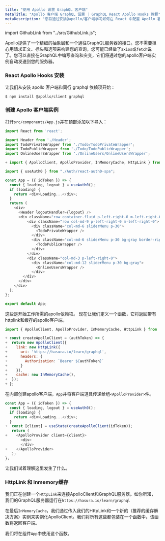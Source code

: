 ```yaml
---
title: "使用 Apollo 设置 GraphQL 客户端"
metaTitle: "Apollo 客户端 GraphQL 设置 | GraphQL React Apollo Hooks 教程"
metaDescription: "您将通过安装@apollo/客户端学习如何在 React 中配置 Apollo 客户端"
---
```


import GithubLink from "../src/GithubLink.js";

Apollo提供了一个精细的抽象层和一个通往GraphQL服务器的接口。您不需要担心用请求正文、标头和选项来构建您的查询，您可能已经做了`axios`或`fetch`说了。您可以直接在GraphQL中编写查询和突变，它们将通过您的apollo客户端实例自动发送到您的服务器。

### React Apollo Hooks 安装

让我们从安装 apollo 客户端和同行 graphql 依赖项开始：

```bash
$ npm install @apollo/client graphql
```

### 创建 Apollo 客户端实例

打开`src/components/App.js`并在顶部添加以下导入：

<GithubLink link="https://github.com/hasura/learn-graphql/blob/master/tutorials/frontend/react-apollo-hooks/app-final/src/components/App.js" text="src/components/App.js" />

```javascript
import React from 'react';

import Header from './Header';
import TodoPrivateWrapper from './Todo/TodoPrivateWrapper';
import TodoPublicWrapper from './Todo/TodoPublicWrapper';
import OnlineUsersWrapper from './OnlineUsers/OnlineUsersWrapper';

+ import { ApolloClient, ApolloProvider, InMemoryCache, HttpLink } from '@apollo/client';

import { useAuth0 } from "./Auth/react-auth0-spa";

const App = ({ idToken }) => {
  const { loading, logout } = useAuth0();
  if (loading) {
    return <div>Loading...</div>;
  }
  return (
    <div>
      <Header logoutHandler={logout} />
      <div className="row container-fluid p-left-right-0 m-left-right-0">
          <div className="row col-md-9 p-left-right-0 m-left-right-0">
            <div className="col-md-6 sliderMenu p-30">
              <TodoPrivateWrapper />
            </div>
            <div className="col-md-6 sliderMenu p-30 bg-gray border-right">
              <TodoPublicWrapper />
            </div>
          </div>
          <div className="col-md-3 p-left-right-0">
            <div className="col-md-12 sliderMenu p-30 bg-gray">
              <OnlineUsersWrapper />
            </div>
        </div>
      </div>
    </div>
  );
};

export default App;
```


这些是开始工作所需的apollo依赖项。
现在让我们定义一个函数，它将返回带有httplink和缓存的apollo客户端。

```javascript
import { ApolloClient, ApolloProvider, InMemoryCache, HttpLink } from '@apollo/client';

+ const createApolloClient = (authToken) => {
+  return new ApolloClient({
+    link: new HttpLink({
+      uri: 'https://hasura.io/learn/graphql',
+      headers: {
+        Authorization: `Bearer ${authToken}`
+      }
+    }),
+    cache: new InMemoryCache(),
+  });
+ };
```

在内部创建apollo客户端，`App`并将客户端道具传递给组`<ApolloProvider>`件。


```javascript
const App = ({ idToken }) => {
  const { loading, logout } = useAuth0();
  if (loading) {
    return <div>Loading...</div>;
  }
+  const [client] = useState(createApolloClient(idToken));
   return (
+    <ApolloProvider client={client}>
       <div>
       </div>
+    </ApolloProvider>
   );
};
```

让我们试着理解这里发生了什么。


### HttpLink 和 Inmemory缓存

我们正在创建一个`HttpLink`来连接ApolloClient和GraphQL服务器。如你所知，我们的GraphQL服务器运行在`https://hasura.io/learn/graphql`

在最后`InMemoryCache`，我们通过传入我们的HttpLink和一个新的（推荐的缓存解决方案）实例来实例化ApolloClient。我们将所有这些都包装在一个函数中，该函数将返回客户端。


我们将在组件`App`中使用这个函数。

